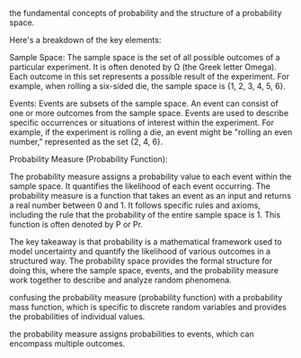 
the fundamental concepts of probability and the structure of a probability space.

Here's a breakdown of the key elements:

    
Sample Space: 
The sample space is the set of all possible outcomes of a particular experiment. It is often denoted by Ω (the Greek letter Omega). Each outcome in this set represents a possible result of the experiment. For example, when rolling a six-sided die, the sample space is {1, 2, 3, 4, 5, 6}.


Events: 
Events are subsets of the sample space. An event can consist of one or more outcomes from the sample space. Events are used to describe specific occurrences or situations of interest within the experiment. For example, if the experiment is rolling a die, an event might be "rolling an even number," represented as the set {2, 4, 6}.

Probability Measure (Probability Function): 

The probability measure assigns a probability value to each event within the sample space. It quantifies the likelihood of each event occurring. The probability measure is a function that takes an event as an input and returns a real number between 0 and 1. It follows specific rules and axioms, including the rule that the probability of the entire sample space is 1. This function is often denoted by P or Pr.

The key takeaway is that probability is a mathematical framework used to model uncertainty and quantify the likelihood of various outcomes in a structured way. The probability space provides the formal structure for doing this, where the sample space, events, and the probability measure work together to describe and analyze random phenomena.


confusing the probability measure (probability function) with a probability mass function,
which is specific to discrete random variables and provides the probabilities of individual values.

the probability measure assigns probabilities to events,
which can encompass multiple outcomes.
